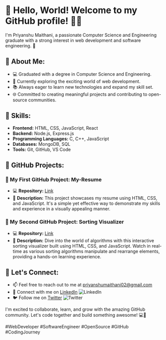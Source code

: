 # 👋 Hello, World! Welcome to my GitHub profile! 👨‍💻

I'm Priyanshu Maithani, a passionate Computer Science and Engineering graduate with a strong interest in web development and software engineering. 💼

## 🌟 About Me:
- 💻 Graduated with a degree in Computer Science and Engineering.
- 🚀 Currently exploring the exciting world of web development.
- 📚 Always eager to learn new technologies and expand my skill set.
- 🌐 Committed to creating meaningful projects and contributing to open-source communities.

## 🔧 Skills:
- **Frontend:** HTML, CSS, JavaScript, React
- **Backend:** Node.js, Express.js
- **Programming Languages:** C, C++, JavaScript
- **Databases:** MongoDB, SQL
- **Tools:** Git, GitHub, VS Code

## 🚀 GitHub Projects:
### 🌟 My First GitHub Project: My-Resume 
- 💻 **Repository:** [Link](https://github.com/Priyanshu-cell/My-Resume.git)
- 📝 **Description:** This project showcases my resume using HTML, CSS, and JavaScript. It's a simple yet effective way to demonstrate my skills and experience in a visually appealing manner.

### 🌟 My Second GitHub Project: Sorting Visualizer
- 💻 **Repository:** [Link](https://github.com/Priyanshu-cell/sorting-visual.git)
- 📝 **Description:** Dive into the world of algorithms with this interactive sorting visualizer built using HTML, CSS, and JavaScript. Watch in real-time as various sorting algorithms manipulate and rearrange elements, providing a hands-on learning experience.

## 🌟 Let's Connect:
- 📫 Feel free to reach out to me at priyanshumaithani02@gmail.com
- 🔗 Connect with me on [LinkedIn](https://www.linkedin.com/in/priyanshu-maithani-56816a260/) ![LinkedIn](https://img.shields.io/badge/LinkedIn-Priyanshu%20Maithani-blue)
- 🐦 Follow me on [Twitter](https://twitter.com/Priyanshumthni3) ![Twitter](https://img.shields.io/twitter/follow/Priyanshumthni3?style=social)

I'm excited to collaborate, learn, and grow with the amazing GitHub community. Let's code together and build something awesome! 💻🌟

#WebDeveloper #SoftwareEngineer #OpenSource #GitHub #CodingJourney

